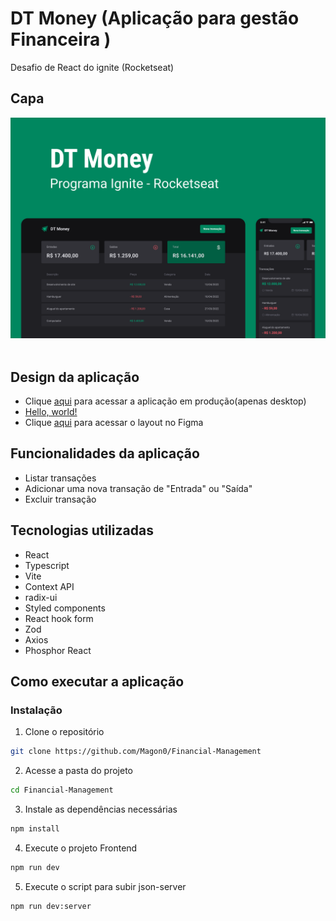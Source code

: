 # DT Money (Aplicação para gestão Financeira )

Desafio de React do ignite (Rocketseat)

## Capa

<img src="./src/assets/Capa.png" /> <br/> <br/>

## Design da aplicação

- Clique [aqui](https://dtfinancialmanager.netlify.app/) para acessar a aplicação em produção(apenas desktop)
- <a href="http://example.com/" target="_blank">Hello, world!</a>
- Clique [aqui](<https://www.figma.com/file/e3vav64scmovejkQMZkw20/DT-Money-(Community)?node-id=42012%3A399&t=6jjwbnHRtzUe1TQ4-0>) para acessar o layout no Figma

## Funcionalidades da aplicação

- Listar transações
- Adicionar uma nova transação de "Entrada" ou "Saída"
- Excluir transação

## Tecnologias utilizadas

- React
- Typescript
- Vite
- Context API
- radix-ui
- Styled components
- React hook form
- Zod
- Axios
- Phosphor React

## Como executar a aplicação

### Instalação

1. Clone o repositório

```bash
git clone https://github.com/Magon0/Financial-Management
```

2. Acesse a pasta do projeto

```bash
cd Financial-Management
```

3. Instale as dependências necessárias

```bash
npm install
```

4. Execute o projeto Frontend

```bash
npm run dev
```

5. Execute o script para subir json-server

```bash
npm run dev:server
```
